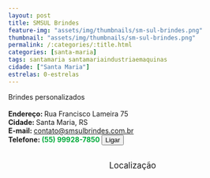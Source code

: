 ```yaml
---
layout: post
title: SMSUL Brindes
feature-img: "assets/img/thumbnails/sm-sul-brindes.png"
thumbnail: "assets/img/thumbnails/sm-sul-brindes.png"
permalink: /:categories/:title.html
categories: [santa-maria]
tags: santamaria santamariaindustriaemaquinas
cidade: ["Santa Maria"]
estrelas: 0-estrelas
---
```

Brindes personalizados<!-- more --><br />
 <br/>
<b>Endereço: </b>Rua Francisco Lameira 75<br />
<b>Cidade: </b>Santa Maria, RS<br />
<b>E-mail: </b>contato@smsulbrindes.com.br<br />
<b>Telefone: <span style="color: #00ab3a;">(55) 99928-7850</span> <a href="tel:55999287850"><button class="ligar">Ligar</button></a></b><br />
<br />
<style>
      #map {
        height: 400px;
        width: 100%;
       }
    </style>

<div style="font-size: larger; text-align: center;">
Localização</div>
<div id="map">
<script>
      function initMap() {
        var uluru = {lat: -29.7048137, lng: -53.8237997};
        var map = new google.maps.Map(document.getElementById('map'), {
          zoom: 17,
          center: uluru
        });
        var marker = new google.maps.Marker({
          position: uluru,
          map: map
        });
      }
    </script>
    <script async="" defer="" src="https://maps.googleapis.com/maps/api/js?key=AIzaSyDDc8SHLmOesJRaXCW0fZ2ST09W4s0ME5g&amp;callback=initMap">
    </script>
</div>
